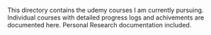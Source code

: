 This directory contains the udemy courses I am currently pursuing.
Individual courses with detailed progress logs and achivements are documented here.
Personal Research documentation included.
